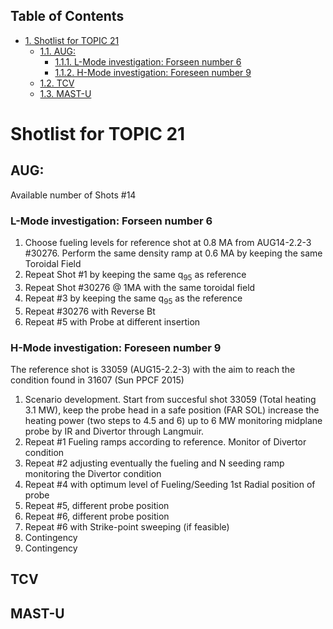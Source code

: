 <div id="table-of-contents">
<h2>Table of Contents</h2>
<div id="text-table-of-contents">
<ul>
<li><a href="#org47d5f53">1. Shotlist for TOPIC 21</a>
<ul>
<li><a href="#org57f4b80">1.1. AUG:</a>
<ul>
<li><a href="#org3b47554">1.1.1. L-Mode investigation: Forseen number 6</a></li>
<li><a href="#org5bd0b8a">1.1.2. H-Mode investigation: Foreseen number 9</a></li>
</ul>
</li>
<li><a href="#orgfe4f070">1.2. TCV</a></li>
<li><a href="#org5d218d8">1.3. MAST-U</a></li>
</ul>
</li>
</ul>
</div>
</div>

<a id="org47d5f53"></a>

# Shotlist for TOPIC 21


<a id="org57f4b80"></a>

## AUG:

Available number of Shots #14


<a id="org3b47554"></a>

### L-Mode investigation: Forseen number 6

1.  Choose fueling levels for reference shot at 0.8 MA from AUG14-2.2-3 #30276.
    Perform the same density ramp at 0.6 MA
    by keeping the same Toroidal Field
2.  Repeat Shot #1 by keeping the same q<sub>95</sub> as reference
3.  Repeat Shot #30276 @ 1MA with the same toroidal field
4.  Repeat #3 by keeping the same q<sub>95</sub> as the reference
5.  Repeat #30276 with Reverse Bt
6.  Repeat #5 with Probe at different insertion


<a id="org5bd0b8a"></a>

### H-Mode investigation: Foreseen number 9

The reference shot is 33059 (AUG15-2.2-3) with the aim to reach the condition found in 31607 (Sun PPCF 2015)

1.  Scenario development. Start from succesful shot 33059 (Total heating 3.1 MW),
    keep the probe head in a safe position (FAR SOL) increase the heating power (two steps to 4.5 and 6) up to 6 MW
    monitoring midplane probe by IR and Divertor through Langmuir.
2.  Repeat #1 Fueling ramps according to reference. Monitor of Divertor condition
3.  Repeat #2 adjusting eventually the fueling and N seeding ramp monitoring the Divertor condition
4.  Repeat #4 with optimum level of Fueling/Seeding 1st Radial position of probe
5.  Repeat #5, different probe position
6.  Repeat #6, different probe position
7.  Repeat #6 with Strike-point sweeping (if feasible)
8.  Contingency
9.  Contingency


<a id="orgfe4f070"></a>

## TCV


<a id="org5d218d8"></a>

## MAST-U

